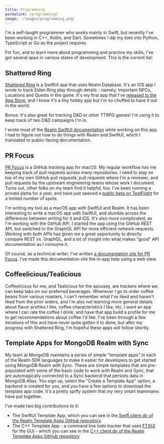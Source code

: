 ```yaml
---
title: Programming
permalink: /programming/
image: '/images/programming.png'
---
```


I'm a self-taught programmer who works mainly in Swift, but recently I've been working in C++, Kotlin, and Dart. Sometimes I dip my toes into Python, TypeScript or Go as the project requires.

For fun, and to learn more about programming and practice my skills, I've got several apps in various states of development. This is the current list:

Shattered Ring
--------------

[Shattered Ring](https://shatteredring.com) is a SwiftUI app that uses Realm Database. It's an iOS app I wrote to track Elden Ring play through details - namely, important NPCs, Locations and Quests in the game. It's my first app that I've [released to the App Store](https://apps.apple.com/app/shattered-ring/id1613271666), and I know it's a tiny hobby app but I'm so chuffed to have it out in the world.

Bonus: it's also great for tracking D&D or other TTRPG games! I'm using it to keep track of two D&D campaigns I'm in.

I wrote most of the [Realm SwiftUI documentation](https://www.mongodb.com/docs/realm/sdk/swift/swiftui/) while working on this app. I had to figure out how to do things with Realm and SwiftUI, which I translated to public-facing documentation.

PR Focus
--------

[PR Focus](https://prfocus.app) is a GitHub tracking app for macOS. My regular workflow has me keeping track of pull requests across many repositories. I need to stay on top of my own GitHub pull requests, pull requests where I'm a reviewer, and pull requests by the upstream engineering teams whose work I document. Turns out, other folks on my team find it helpful, too. I've been running a private alpha for a year, and have just opened a [public beta on TestFlight](https://testflight.apple.com/join/PmdjrF6U) for a limited number of spots.

I'm writing my tool as a macOS app with SwiftUI and Realm. It has been interesting to write a macOS app with SwiftUI, and stumble across the differences between writing for it and iOS. It's also more complicated, as I'm working with the GitHub API. I started the app using the GitHub REST API, but switched to the GraphQL API for more efficient network requests. Working with both APIs has given me a great opportunity to directly compare REST vs. GraphQL, and a lot of insight into what makes "good" API documentation as I consume it.

Of course, as a technical writer, I've written [a documentation site for PR Focus](https://prfocus.app/docs/). I've made this documentation site the in-app help using a web view.

Coffeelicious/Tealicious
------------------------

Coffeelicious for me, and Tealicious for the spousey, are trackers where we can keep tabs on our preferred beverages. Whenever I go to order coffee beans from various roasters, I can't remember what I've liked and haven't liked from the prior orders, and I'm also not learning more general details about flavor profiles I like, coffee characteristics I like, etc. I want an app where I can rate the coffee I drink, and have that app build a profile for me to get recommendations about coffee I'd like. I've been through a few iterations of this and have never quite gotten it to done, but after my progress with Shattered Ring, I'm hopeful these apps will follow shortly.

Template Apps for MongoDB Realm with Sync
----------------------------------------------

My team at MongoDB maintains a series of simple "template apps" in each of the Realm SDK languages to make it easier for developers to get started using MongoDB Realm with Sync. These are simple templates that are pre-populated with some of the basic code to work with Realm and Sync, that are automagically connected to a Sync backend that persists data in MongoDB Atlas. You sign up, select the "Create a Template App" option, a backend is created for you, and you have a few options to download the template app code. It's a pretty spiffy system that my very smart teammates have put together.

I've made two big contributions to it:

- The SwiftUI Template App, which you can see in the [Swift client dir of the Realm Template Apps GitHub repository](https://github.com/mongodb-university/realm-template-apps/tree/main/sync-todo/v2/client/swiftui).
- The C++ Template App - a command line todo tracker that uses [FTXUI](https://github.com/ArthurSonzogni/FTXUI) for the GUI - which you can see in the [C++ client dir of the Realm Template Apps GitHub repository](https://github.com/mongodb-university/realm-template-apps/tree/main/sync-todo/v2/client/cpp)
